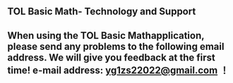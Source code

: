 ## TOL Basic Math- Technology and Support


## When using the TOL Basic Mathapplication, please send any problems to the following email address. We will give you feedback at the first time! e-mail address: yg1zs22022@gmail.com ！
